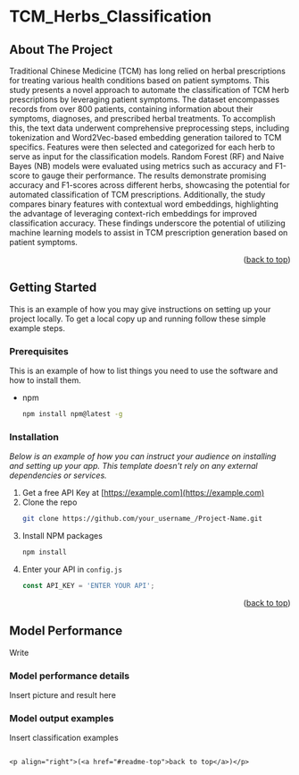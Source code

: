 # TCM_Herbs_Classification
<!-- ABOUT THE PROJECT -->
## About The Project

Traditional Chinese Medicine (TCM) has long relied on herbal prescriptions for treating various health conditions based on patient symptoms. This study presents a novel approach to automate the classification of TCM herb prescriptions by leveraging patient symptoms. The dataset encompasses records from over 800 patients, containing information about their symptoms, diagnoses, and prescribed herbal treatments. To accomplish this, the text data underwent comprehensive preprocessing steps, including tokenization and Word2Vec-based embedding generation tailored to TCM specifics. Features were then selected and categorized for each herb to serve as input for the classification models. Random Forest (RF) and Naive Bayes (NB) models were evaluated using metrics such as accuracy and F1-score to gauge their performance. The results demonstrate promising accuracy and F1-scores across different herbs, showcasing the potential for automated classification of TCM prescriptions. Additionally, the study compares binary features with contextual word embeddings, highlighting the advantage of leveraging context-rich embeddings for improved classification accuracy. These findings underscore the potential of utilizing machine learning models to assist in TCM prescription generation based on patient symptoms.
<p align="right">(<a href="#readme-top">back to top</a>)</p>

<!-- GETTING STARTED -->
## Getting Started

This is an example of how you may give instructions on setting up your project locally.
To get a local copy up and running follow these simple example steps.

### Prerequisites

This is an example of how to list things you need to use the software and how to install them.
* npm
  ```sh
  npm install npm@latest -g
  ```

### Installation

_Below is an example of how you can instruct your audience on installing and setting up your app. This template doesn't rely on any external dependencies or services._

1. Get a free API Key at [https://example.com](https://example.com)
2. Clone the repo
   ```sh
   git clone https://github.com/your_username_/Project-Name.git
   ```
3. Install NPM packages
   ```sh
   npm install
   ```
4. Enter your API in `config.js`
   ```js
   const API_KEY = 'ENTER YOUR API';
   ```

<p align="right">(<a href="#readme-top">back to top</a>)</p>

<!-- MODEL PERFORMANCE -->
## Model Performance

Write 

### Model performance details

Insert picture and result here

### Model output examples

Insert classification examples
   ```

<p align="right">(<a href="#readme-top">back to top</a>)</p>

